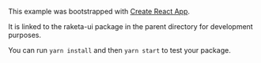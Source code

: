 This example was bootstrapped with [Create React App](https://github.com/facebook/create-react-app).

It is linked to the raketa-ui package in the parent directory for development purposes.

You can run `yarn install` and then `yarn start` to test your package.
